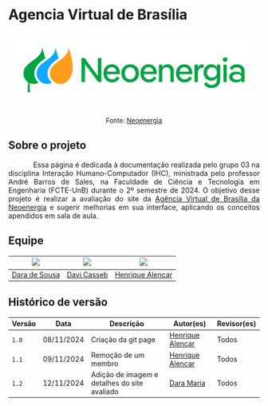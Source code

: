 #  Agencia Virtual de Brasília

![logo Neoenergia](./assets/logo.svg)

<font size="2"><p style="text-align: center">Fonte: [Neoenergia](https://www.neoenergia.com/)</p></font>


## Sobre o projeto

<p style="text-indent: 50px;text-align: justify;">
Essa página é dedicada à documentação realizada pelo grupo 03 na disciplina Interação Humano-Computador (IHC), ministrada pelo professor André Barros de Sales, na Faculdade de Ciência e Tecnologia em Engenharia (FCTE-UnB) durante o 2º semestre de 2024. O objetivo desse projeto é realizar a avaliação do site da <a href="https://agenciavirtual.neoenergiabrasilia.com.br/">Agência Virtual de Brasília da Neoenergia</a> e sugerir melhorias em sua interface, aplicando os conceitos apendidos em sala de aula. </p>

## Equipe

| <img src="https://avatars.githubusercontent.com/u/67131700?v=4" width="220px"> | <img src="https://avatars.githubusercontent.com/u/77282586?v=4" width="220px"> | <img src="https://avatars.githubusercontent.com/u/102759084?v=4" width="220px"> |
| :----------------------------------------------------------------------------: | :----------------------------------------------------------------------------: | :-----------------------------------------------------------------------------: |
|                   [Dara de Sousa](https://github.com/daramariabs)              |                   [Davi Casseb](https://github.com/dcasseb)                    |                [Henrique Alencar](https://github.com/henryqma)                  |

## Histórico de versão

| Versão | Data       | Descrição                                | Autor(es)                                                                                       | Revisor(es)                                                                                                                                    |
| ------ | ---------- | ---------------------------------------- | ----------------------------------------------------------------------------------------------- | ---------------------------------------------------------------------------------------------------------------------------------------------- |
| `1.0`  | 08/11/2024 | Criação da git page                      | [Henrique Alencar](https://github.com/henryqma) | Todos |
| `1.1`  | 09/11/2024 | Remoção de um membro                     | [Henrique Alencar](https://github.com/henryqma) | Todos |
| `1.2`  | 12/11/2024 | Adição de imagem e detalhes do site avaliado                    | [Dara Maria](https://github.com/daramaria) | Todos |